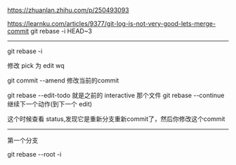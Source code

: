 https://zhuanlan.zhihu.com/p/250493093

https://learnku.com/articles/9377/git-log-is-not-very-good-lets-merge-commit
git rebase -i HEAD~3

---
git rebase -i <commit>

修改 pick 为 edit wq

git commit --amend 修改当前的commit

git rebase --edit-todo 就是之前的 interactive 那个文件
git rebase --continue 继续下一个动作(到下一个 edit)

这个时候查看 status,发现它是重新分支重新commit了，然后你修改这个commit


---
第一个分支

git rebase --root -i
